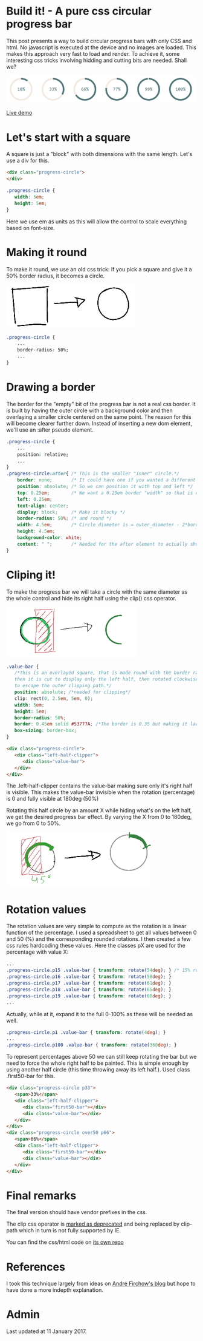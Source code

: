 # Build it! - A pure css circular progress bar

 
This post presents a way to build circular progress bars with only CSS and html. No javascript is executed at the device and no images are loaded. This makes this approach very fast to load and render. To achieve it, some interesting css tricks involving hidding and cutting bits are needed. Shall we?

![sample](images/cssprogbar-sample.png)

[Live demo](/demo/circ-prog-bar/index.html)

# Let's start with a square
A square is just a "block" with both dimensions with the same length. Let's use a div for this.

```html
<div class="progress-circle">
</div>
```

```css
.progress-circle {
   width: 5em;
   height: 5em;
}
```
Here we use em as units as this will allow the control to scale everything based on font-size. 

# Making it round
To make it round, we use an old css trick: If you pick a square and give it a 50% border radius, it becomes a circle.

![A circle from a square](images/cssprogbar1.png)

```css
.progress-circle {
	...
    border-radius: 50%;
	...
}
```

# Drawing a border
The border for the "empty" bit of the progress bar is not a real css border. It is built by having the outer circle with a background color and then overlaying a smaller circle centered on the same point. The reason for this will become clearer further down.
Instead of inserting a new dom element, we'll use an :after pseudo element.


```css
.progress-circle {
	...
    position: relative;
	...
}
.progress-circle:after{ /* This is the smaller "inner" circle.*/
    border: none;		/* It could have one if you wanted a different styling */
    position: absolute;	/* So we can position it with top and left */
    top: 0.25em;		/* We want a 0.25em border "width" so that is our displacement */
    left: 0.25em;
    text-align: center;	
    display: block;		/* Make it blocky */
    border-radius: 50%;	/* and round */
    width: 4.5em;		/* Circle diameter is = outer_diameter - 2*border "width" */
    height: 4.5em;
    background-color: white;
    content: " ";		/* Needed for the after element to actually show */
}
```

# Cliping it!
To make the progress bar we will take a circle with the same diameter as the whole control and hide its right half using the clip() css operator. 

![Half cirle](images/cssprogbar2.png)


```css
.value-bar {
   /*This is an overlayed square, that is made round with the border radius,
   then it is cut to display only the left half, then rotated clockwise
   to escape the outer clipping path.*/ 
   position: absolute; /*needed for clipping*/
   clip: rect(0, 2.5em, 5em, 0);
   width: 5em;
   height: 5em;
   border-radius: 50%;
   border: 0.45em solid #53777A; /*The border is 0.35 but making it larger removes visual artifacts */
   box-sizing: border-box; 
}
```

```html
<div class="progress-circle">
   <div class="left-half-clipper">
      <div class="value-bar">
   </div>
</div>
```

The .left-half-clipper contains the value-bar making sure only it's right half is visible. This makes the value-bar invisible when the rotation (percentage) is 0 and fully visible at 180deg (50%)



Rotating this half circle by an amount X while hiding what's on the left half, we get the desired progress bar effect. By varying the X from 0 to 180deg, we go from 0 to 50%.

![A circle from a square](images/cssprogbar3.png)


# Rotation values
The rotation values are very simple to compute as the rotation is a linear function of the percentage. I used a spreadsheet to get all values between 0 and 50 (%) and the corresponding rounded rotations. I then created a few css rules hardcoding these values. Here the classes pX are used for the percentage with value X:

```css
...
.progress-circle.p15 .value-bar { transform: rotate(54deg); } /* 15% rotation */
.progress-circle.p16 .value-bar { transform: rotate(58deg); }
.progress-circle.p17 .value-bar { transform: rotate(61deg); }
.progress-circle.p18 .value-bar { transform: rotate(65deg); }
.progress-circle.p19 .value-bar { transform: rotate(68deg); }
...
```

Actually, while at it, expand it to the full 0-100% as these will be needed as well.

```css
.progress-circle.p1 .value-bar { transform: rotate(4deg); }
...
.progress-circle.p100 .value-bar { transform: rotate(360deg); }
```


To represent percentages above 50 we can still keep rotating the bar but we need to force the whole right half to be painted. This is simple enough by using another half circle (this time throwing away its left half.). Used class .first50-bar for this.


```html
<div class="progress-circle p33">
   <span>33%</span>
   <div class="left-half-clipper">
      <div class="first50-bar"></div>
      <div class="value-bar"></div>
   </div>
</div>
<div class="progress-circle over50 p66">
   <span>66%</span>
   <div class="left-half-clipper">
      <div class="first50-bar"></div>
      <div class="value-bar"></div>
   </div>
</div>
```

# Final remarks
The final version should have vendor prefixes in the css.

The clip css operator is [marked as deprecated](https://developer.mozilla.org/en-US/docs/Web/CSS/clip) and being replaced by clip-path which in turn is not fully supported by IE.

You can find the css/html code on [its own repo](https://github.com/jumpifzero/purecss-circular-progress-bar)

# References
I took this technique largely from ideas on [André Firchow's blog](http://firchow.net/) but hope to have done a more indepth explanation.

# Admin
Last updated at 11 January 2017.